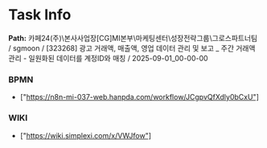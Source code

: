 # Task Info

**Path:** 카페24(주)\본사사업장\[CG]MI본부\마케팅센터\성장전략그룹\그로스파트너팀 / sgmoon / [323268] 광고 거래액, 매출액, 영업 데이터 관리 및 보고 _ 주간 거래액 관리 - 일원화된 데이터를 계정ID와 매칭 / 2025-09-01_00-00-00

### BPMN
- ["https://n8n-mi-037-web.hanpda.com/workflow/JCgpvQfXdly0bCxU"]

### WIKI
- ["https://wiki.simplexi.com/x/VWJfow"]

